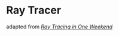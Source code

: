 # Ray Tracer
adapted from [_Ray Tracing in One Weekend_](https://raytracing.github.io/books/RayTracingInOneWeekend.html)
